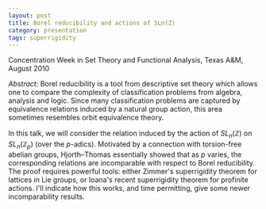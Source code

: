 ```yaml
---
layout: post
title: Borel reducibility and actions of SLn(Z)
category: presentation
tags: superrigidity
---
```


Concentration Week in Set Theory and Functional Analysis, Texas A&amp;M, August 2010<!--more-->

*Abstract*: Borel reducibility is a tool from descriptive set theory which allows one to compare the complexity of classification problems from algebra, analysis and logic. Since many classification problems are captured by equivalence relations induced by a natural group action, this area sometimes resembles orbit equivalence theory.

In this talk, we will consider the relation induced by the action of $SL_n(\mathbb Z)$ on $SL_n(\mathbb Z_p)$ (over the $p$-adics). Motivated by a connection with torsion-free abelian groups, Hjorth&ndash;Thomas essentially showed that as $p$ varies, the corresponding relations are incomparable with respect to Borel reducibility. The proof requires powerful tools: either Zimmer's superrigidity theorem for lattices in Lie groups, or Ioana's recent superrigidity theorem for profinite actions. I'll indicate how this works, and time permitting, give some newer incomparability results.
